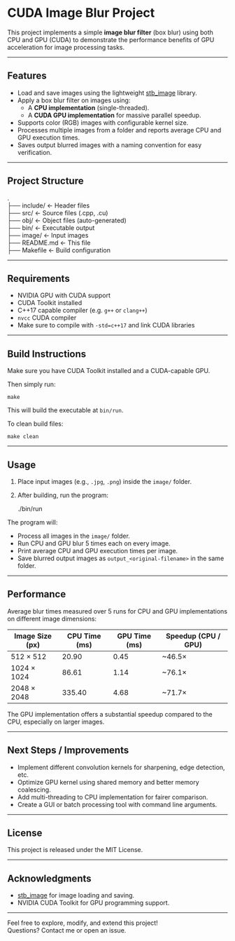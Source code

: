 # CUDA Image Blur Project

This project implements a simple **image blur filter** (box blur) using both CPU and GPU (CUDA) to demonstrate the performance benefits of GPU acceleration for image processing tasks.

---

## Features

- Load and save images using the lightweight [stb_image](https://github.com/nothings/stb) library.
- Apply a box blur filter on images using:
  - A **CPU implementation** (single-threaded).
  - A **CUDA GPU implementation** for massive parallel speedup.
- Supports color (RGB) images with configurable kernel size.
- Processes multiple images from a folder and reports average CPU and GPU execution times.
- Saves output blurred images with a naming convention for easy verification.

---

## Project Structure

.\
├── include/     ← Header files\
├── src/         ← Source files (.cpp, .cu)\
├── obj/         ← Object files (auto-generated)\
├── bin/         ← Executable output\
├── image/       ← Input images\
├── README.md    ← This file\
├── Makefile     ← Build configuration


---

## Requirements

- NVIDIA GPU with CUDA support  
- CUDA Toolkit installed  
- C++17 capable compiler (e.g. `g++` or `clang++`)  
- `nvcc` CUDA compiler  
- Make sure to compile with `-std=c++17` and link CUDA libraries  

---

## Build Instructions

Make sure you have CUDA Toolkit installed and a CUDA-capable GPU.

Then simply run:

    make

This will build the executable at `bin/run`.

To clean build files:

    make clean


---

## Usage

1. Place input images (e.g., `.jpg`, `.png`) inside the `image/` folder.  
2. After building, run the program:

    ./bin/run

The program will:

- Process all images in the `image/` folder.  
- Run CPU and GPU blur 5 times each on every image.  
- Print average CPU and GPU execution times per image.  
- Save blurred output images as `output_<original-filename>` in the same folder.

---

## Performance

Average blur times measured over 5 runs for CPU and GPU implementations on different image dimensions:

| Image Size (px) | CPU Time (ms) | GPU Time (ms) | Speedup (CPU / GPU) |
|-----------------|---------------|---------------|---------------------|
| 512 × 512       | 20.90         | 0.45          | ~46.5×              |
| 1024 × 1024     | 86.61         | 1.14          | ~76.1×              |
| 2048 × 2048     | 335.40        | 4.68          | ~71.7×              |

The GPU implementation offers a substantial speedup compared to the CPU, especially on larger images.


---

## Next Steps / Improvements

- Implement different convolution kernels for sharpening, edge detection, etc.  
- Optimize GPU kernel using shared memory and better memory coalescing.  
- Add multi-threading to CPU implementation for fairer comparison.  
- Create a GUI or batch processing tool with command line arguments.

---

## License

This project is released under the MIT License.

---

## Acknowledgments

- [stb_image](https://github.com/nothings/stb) for image loading and saving.  
- NVIDIA CUDA Toolkit for GPU programming support.

---

Feel free to explore, modify, and extend this project!  
Questions? Contact me or open an issue.
